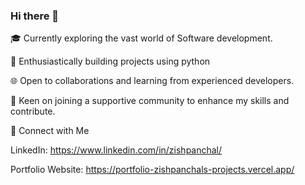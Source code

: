   ### Hi there 👋

<!--
**zishpanchal/zishpanchal** is a ✨ _special_ ✨ repository because its `README.md` (this file) appears on your GitHub profile.

Here are some ideas to get you started:

- 🔭 I’m currently working on ...
- 🌱 I’m currently learning ...
- 👯 I’m looking to collaborate on ...
- 🤔 I’m looking for help with ...
- 💬 Ask me about ...
- 📫 How to reach me: ...
- 😄 Pronouns: ...
- ⚡ Fun fact: ...
-->
🎓 Currently exploring the vast world of Software development.

🐍 Enthusiastically building projects using python

🌐 Open to collaborations and learning from experienced developers.

💬 Keen on joining a supportive community to enhance my skills and contribute.

🔗 Connect with Me

LinkedIn: https://www.linkedin.com/in/zishpanchal/

Portfolio Website: https://portfolio-zishpanchals-projects.vercel.app/

